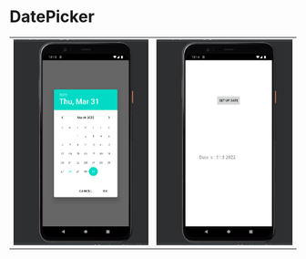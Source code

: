 # DatePicker
<table>
  <tr>
    <th><img src="https://github.com/ArunPrasanth-V/Huawei-Assignments/blob/main/Day%205/src/date%20setup%201.png" </img>
    <th><img src="https://github.com/ArunPrasanth-V/Huawei-Assignments/blob/main/Day%205/src/date%20setup%202.png"</img>
   </tr>
</table>
